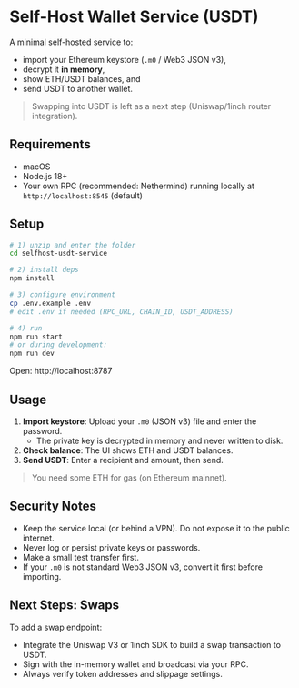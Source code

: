 # Self-Host Wallet Service (USDT)

A minimal self-hosted service to:
- import your Ethereum keystore (`.m0` / Web3 JSON v3),
- decrypt it **in memory**,
- show ETH/USDT balances, and
- send USDT to another wallet.

> Swapping into USDT is left as a next step (Uniswap/1inch router integration).

## Requirements
- macOS
- Node.js 18+
- Your own RPC (recommended: Nethermind) running locally at `http://localhost:8545` (default)

## Setup

```bash
# 1) unzip and enter the folder
cd selfhost-usdt-service

# 2) install deps
npm install

# 3) configure environment
cp .env.example .env
# edit .env if needed (RPC_URL, CHAIN_ID, USDT_ADDRESS)

# 4) run
npm run start
# or during development:
npm run dev
```

Open: http://localhost:8787

## Usage

1. **Import keystore**: Upload your `.m0` (JSON v3) file and enter the password.  
   - The private key is decrypted in memory and never written to disk.
2. **Check balance**: The UI shows ETH and USDT balances.
3. **Send USDT**: Enter a recipient and amount, then send.

> You need some ETH for gas (on Ethereum mainnet).

## Security Notes

- Keep the service local (or behind a VPN). Do not expose it to the public internet.
- Never log or persist private keys or passwords.
- Make a small test transfer first.
- If your `.m0` is not standard Web3 JSON v3, convert it first before importing.

## Next Steps: Swaps

To add a swap endpoint:
- Integrate the Uniswap V3 or 1inch SDK to build a swap transaction to USDT.
- Sign with the in-memory wallet and broadcast via your RPC.
- Always verify token addresses and slippage settings.
